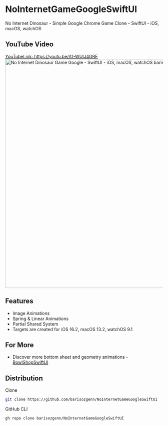# NoInternetGameGoogleSwiftUI
No Internet Dinosaur - Simple Google Chrome Game Clone - SwiftUI - iOS, macOS, watchOS

## YouTube Video
<a href="https://youtu.be/A1-WUlJ4GRE" target="_blank">
YouTubeLink: https://youtu.be/A1-WUlJ4GRE
<img src="https://repository-images.githubusercontent.com/588699516/74e4cb54-be2e-4cee-b266-7e618a8df218" width="729" title="No Internet Dinosaur Game Google - SwiftUI - iOS, macOS, watchOS barisozgen"/>
</a>

## Features
- Image Animations
- Spring & Linear Animations
- Partial Shared System
- Targets are created for iOS 16.2, macOS 13.2, watchOS 9.1 

## For More

- Discover more bottom sheet and geometry animations - [BowlShopSwiftUI](https://github.com/barisozgenn/BowlShopSwiftUI)

## Distribution

Clone

```bash
git clone https://github.com/barisozgenn/NoInternetGameGoogleSwiftUI
```
GitHub CLI

```bash
gh repo clone barisozgenn/NoInternetGameGoogleSwiftUI
```
